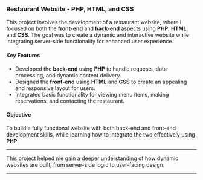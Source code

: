 ### **Restaurant Website - PHP, HTML, and CSS**  

This project involves the development of a restaurant website, where I focused on both the **front-end** and **back-end** aspects using **PHP**, **HTML**, and **CSS**. The goal was to create a dynamic and interactive website while integrating server-side functionality for enhanced user experience.  

#### **Key Features**  
- Developed the **back-end** using **PHP** to handle requests, data processing, and dynamic content delivery.  
- Designed the **front-end** using **HTML** and **CSS** to create an appealing and responsive layout for users.  
- Integrated basic functionality for viewing menu items, making reservations, and contacting the restaurant.  

#### **Objective**  
To build a fully functional website with both back-end and front-end development skills, while learning how to integrate the two effectively using **PHP**.  

---

This project helped me gain a deeper understanding of how dynamic websites are built, from server-side logic to user-facing design.  

---

